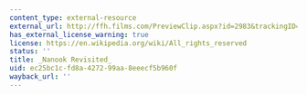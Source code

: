 ```yaml
---
content_type: external-resource
external_url: http://ffh.films.com/PreviewClip.aspx?id=2983&trackingID=BVL
has_external_license_warning: true
license: https://en.wikipedia.org/wiki/All_rights_reserved
status: ''
title: _Nanook Revisited_
uid: ec25bc1c-fd8a-4272-99aa-8eeecf5b960f
wayback_url: ''
---
```

